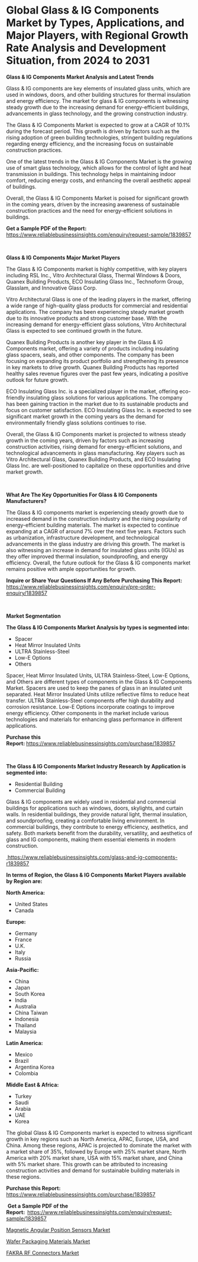 <p><h1>Global Glass & IG Components Market by Types, Applications, and Major Players, with Regional Growth Rate Analysis and Development Situation, from 2024 to 2031</h1></p><p><strong>Glass & IG Components Market Analysis and Latest Trends</strong></p>
<p><p>Glass & IG components are key elements of insulated glass units, which are used in windows, doors, and other building structures for thermal insulation and energy efficiency. The market for glass & IG components is witnessing steady growth due to the increasing demand for energy-efficient buildings, advancements in glass technology, and the growing construction industry.</p><p>The Glass & IG Components Market is expected to grow at a CAGR of 10.1% during the forecast period. This growth is driven by factors such as the rising adoption of green building technologies, stringent building regulations regarding energy efficiency, and the increasing focus on sustainable construction practices.</p><p>One of the latest trends in the Glass & IG Components Market is the growing use of smart glass technology, which allows for the control of light and heat transmission in buildings. This technology helps in maintaining indoor comfort, reducing energy costs, and enhancing the overall aesthetic appeal of buildings.</p><p>Overall, the Glass & IG Components Market is poised for significant growth in the coming years, driven by the increasing awareness of sustainable construction practices and the need for energy-efficient solutions in buildings.</p></p>
<p><strong>Get a Sample PDF of the Report:&nbsp;</strong> <a href="https://www.reliablebusinessinsights.com/enquiry/request-sample/1839857">https://www.reliablebusinessinsights.com/enquiry/request-sample/1839857</a></p>
<p>&nbsp;</p>
<p><strong>Glass & IG Components Major Market Players</strong></p>
<p><p>The Glass & IG Components market is highly competitive, with key players including RSL Inc., Vitro Architectural Glass, Thermal Windows & Doors, Quanex Building Products, ECO Insulating Glass Inc., Technoform Group, Glasslam, and Innovative Glass Corp. </p><p>Vitro Architectural Glass is one of the leading players in the market, offering a wide range of high-quality glass products for commercial and residential applications. The company has been experiencing steady market growth due to its innovative products and strong customer base. With the increasing demand for energy-efficient glass solutions, Vitro Architectural Glass is expected to see continued growth in the future.</p><p>Quanex Building Products is another key player in the Glass & IG Components market, offering a variety of products including insulating glass spacers, seals, and other components. The company has been focusing on expanding its product portfolio and strengthening its presence in key markets to drive growth. Quanex Building Products has reported healthy sales revenue figures over the past few years, indicating a positive outlook for future growth.</p><p>ECO Insulating Glass Inc. is a specialized player in the market, offering eco-friendly insulating glass solutions for various applications. The company has been gaining traction in the market due to its sustainable products and focus on customer satisfaction. ECO Insulating Glass Inc. is expected to see significant market growth in the coming years as the demand for environmentally friendly glass solutions continues to rise.</p><p>Overall, the Glass & IG Components market is projected to witness steady growth in the coming years, driven by factors such as increasing construction activities, rising demand for energy-efficient solutions, and technological advancements in glass manufacturing. Key players such as Vitro Architectural Glass, Quanex Building Products, and ECO Insulating Glass Inc. are well-positioned to capitalize on these opportunities and drive market growth.</p></p>
<p>&nbsp;</p>
<p><strong>What Are The Key Opportunities For Glass & IG Components Manufacturers?</strong></p>
<p><p>The Glass & IG components market is experiencing steady growth due to increased demand in the construction industry and the rising popularity of energy-efficient building materials. The market is expected to continue expanding at a CAGR of around 7% over the next five years. Factors such as urbanization, infrastructure development, and technological advancements in the glass industry are driving this growth. The market is also witnessing an increase in demand for insulated glass units (IGUs) as they offer improved thermal insulation, soundproofing, and energy efficiency. Overall, the future outlook for the Glass & IG components market remains positive with ample opportunities for growth.</p></p>
<p><strong>Inquire or Share Your Questions If Any Before Purchasing This Report:</strong> <a href="https://www.reliablebusinessinsights.com/enquiry/pre-order-enquiry/1839857">https://www.reliablebusinessinsights.com/enquiry/pre-order-enquiry/1839857</a></p>
<p>&nbsp;</p>
<p><strong>Market Segmentation</strong></p>
<p><strong>The Glass & IG Components Market Analysis by types is segmented into:</strong></p>
<p><ul><li>Spacer</li><li>Heat Mirror Insulated Units</li><li>ULTRA Stainless-Steel</li><li>Low-E Options</li><li>Others</li></ul></p>
<p><p>Spacer, Heat Mirror Insulated Units, ULTRA Stainless-Steel, Low-E Options, and Others are different types of components in the Glass & IG Components Market. Spacers are used to keep the panes of glass in an insulated unit separated. Heat Mirror Insulated Units utilize reflective films to reduce heat transfer. ULTRA Stainless-Steel components offer high durability and corrosion resistance. Low-E Options incorporate coatings to improve energy efficiency. Other components in the market include various technologies and materials for enhancing glass performance in different applications.</p></p>
<p><strong>Purchase this Report:&nbsp;</strong><a href="https://www.reliablebusinessinsights.com/purchase/1839857">https://www.reliablebusinessinsights.com/purchase/1839857</a></p>
<p>&nbsp;</p>
<p><strong>The Glass & IG Components Market Industry Research by Application is segmented into:</strong></p>
<p><ul><li>Residential Building</li><li>Commercial Building</li></ul></p>
<p><p>Glass & IG components are widely used in residential and commercial buildings for applications such as windows, doors, skylights, and curtain walls. In residential buildings, they provide natural light, thermal insulation, and soundproofing, creating a comfortable living environment. In commercial buildings, they contribute to energy efficiency, aesthetics, and safety. Both markets benefit from the durability, versatility, and aesthetics of glass and IG components, making them essential elements in modern construction.</p></p>
<p><a href="https://www.reliablebusinessinsights.com/glass-and-ig-components-r1839857">&nbsp;https://www.reliablebusinessinsights.com/glass-and-ig-components-r1839857</a></p>
<p><strong>In terms of Region, the Glass & IG Components Market Players available by Region are:</strong></p>
<p>
    <p> <strong> North America: </strong>
        <ul>
            <li>United States</li>
            <li>Canada</li>
        </ul>
        </p> 
    <p> <strong> Europe: </strong>
        <ul>
            <li>Germany</li>
            <li>France</li>
            <li>U.K.</li>
            <li>Italy</li>
            <li>Russia</li>
        </ul>
        </p> 
    <p> <strong> Asia-Pacific: </strong>
        <ul>
            <li>China</li>
            <li>Japan</li>
            <li>South Korea</li>
            <li>India</li>
            <li>Australia</li>
            <li>China Taiwan</li>
            <li>Indonesia</li>
            <li>Thailand</li>
            <li>Malaysia</li>
        </ul>
        </p> 
    <p> <strong> Latin America: </strong>
        <ul>
            <li>Mexico</li>
            <li>Brazil</li>
            <li>Argentina Korea</li>
            <li>Colombia</li>
        </ul>
        </p> 
    <p> <strong> Middle East & Africa: </strong>
        <ul>
            <li>Turkey</li>
            <li>Saudi</li>
            <li>Arabia</li>
            <li>UAE</li>
            <li>Korea</li>
        </ul>
    </p>
    </p>
<p><p>The global Glass & IG Components market is expected to witness significant growth in key regions such as North America, APAC, Europe, USA, and China. Among these regions, APAC is projected to dominate the market with a market share of 35%, followed by Europe with 25% market share, North America with 20% market share, USA with 15% market share, and China with 5% market share. This growth can be attributed to increasing construction activities and demand for sustainable building materials in these regions.</p></p>
<p><strong>Purchase this Report: </strong><a href="https://www.reliablebusinessinsights.com/purchase/1839857">https://www.reliablebusinessinsights.com/purchase/1839857</a></p>
<p>&nbsp;<strong>Get a Sample PDF of the Report:&nbsp;&nbsp;</strong><a href="https://www.reliablebusinessinsights.com/enquiry/request-sample/1839857">https://www.reliablebusinessinsights.com/enquiry/request-sample/1839857</a></p>
<p><strong></strong></p>
<p><p><a href="https://medium.com/@jacobwilkins67/global-magnetic-angular-position-sensors-market-share-and-growth-opportunities-and-market-size-d31dcf5a3031">Magnetic Angular Position Sensors Market</a></p><p><a href="https://medium.com/@erinveum/wafer-packaging-materials-market-trends-focusing-on-wafer-packaging-materials-market-insight-and-be018bc91274">Wafer Packaging Materials Market</a></p><p><a href="https://medium.com/@lottierunte1948/fakra-rf-connectors-market-size-is-growing-at-cagr-of-4-4-6445119e10b9">FAKRA RF Connectors Market</a></p></p>